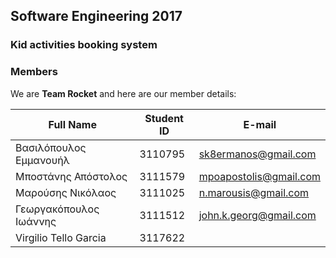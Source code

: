 ## Software Engineering 2017

### Kid activities booking system

### Members

We are **Team Rocket** and here are our member details:

| Full Name 		    	| Student ID | E-mail 					|
| ------------------------- | ---------- | ------------------------ |
| Βασιλόπουλος Εμμανουήλ 	| 3110795	 | sk8ermanos@gmail.com 	|
| Μποστάνης Απόστολος		| 3111579	 | mpoapostolis@gmail.com	|
| Μαρούσης Νικόλαος		    | 3111025	 | n.marousis@gmail.com 	|
| Γεωργακόπουλος Ιωάννης	| 3111512	 | john.k.georg@gmail.com	|
| Virgilio Tello Garcia	    | 3117622	 |							|
